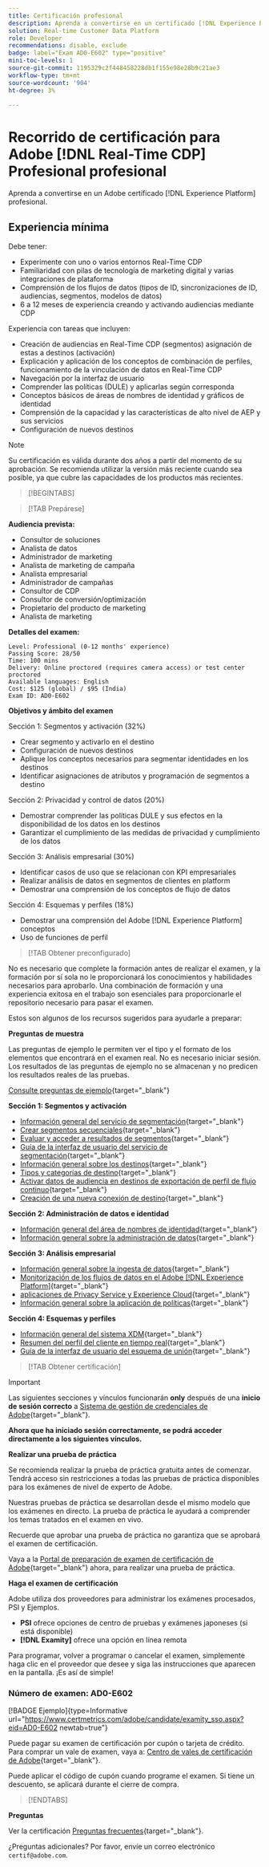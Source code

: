 ```yaml
---
title: Certificación profesional
description: Aprenda a convertirse en un certificado [!DNL Experience Platform] Profesional en [!DNL Real-Time Customer Data Platform]
solution: Real-time Customer Data Platform
role: Developer
recommendations: disable, exclude
badge: label="Exam AD0-E602" type="positive"
mini-toc-levels: 1
source-git-commit: 1195329c2f448458228db1f155e98e28b9c21ae3
workflow-type: tm+mt
source-wordcount: '904'
ht-degree: 3%

---
```


# Recorrido de certificación para Adobe [!DNL Real-Time CDP] Profesional profesional

Aprenda a convertirse en un Adobe certificado [!DNL Experience Platform] profesional.

## Experiencia mínima

Debe tener:

* Experimente con uno o varios entornos Real-Time CDP
* Familiaridad con pilas de tecnología de marketing digital y varias integraciones de plataforma
* Comprensión de los flujos de datos (tipos de ID, sincronizaciones de ID, audiencias, segmentos, modelos de datos)
* 6 a 12 meses de experiencia creando y activando audiencias mediante CDP

Experiencia con tareas que incluyen:

* Creación de audiencias en Real-Time CDP (segmentos) asignación de estas a destinos (activación)
* Explicación y aplicación de los conceptos de combinación de perfiles, funcionamiento de la vinculación de datos en Real-Time CDP
* Navegación por la interfaz de usuario
* Comprender las políticas (DULE) y aplicarlas según corresponda
* Conceptos básicos de áreas de nombres de identidad y gráficos de identidad
* Comprensión de la capacidad y las características de alto nivel de AEP y sus servicios
* Configuración de nuevos destinos

>[!NOTE]
>
>Su certificación es válida durante dos años a partir del momento de su aprobación. Se recomienda utilizar la versión más reciente cuando sea posible, ya que cubre las capacidades de los productos más recientes.

>[!BEGINTABS]

>[!TAB Prepárese]

**Audiencia prevista:**

* Consultor de soluciones
* Analista de datos
* Administrador de marketing
* Analista de marketing de campaña
* Analista empresarial
* Administrador de campañas
* Consultor de CDP
* Consultor de conversión/optimización
* Propietario del producto de marketing
* Analista de marketing

**Detalles del examen:**

```
Level: Professional (0-12 months' experience)
Passing Score: 28/50
Time: 100 mins
Delivery: Online proctored (requires camera access) or test center proctored
Available languages: English
Cost: $125 (global) / $95 (India)
Exam ID: AD0-E602
```

**Objetivos y ámbito del examen**

Sección 1: Segmentos y activación (32%)

* Crear segmento y activarlo en el destino
* Configuración de nuevos destinos
* Aplique los conceptos necesarios para segmentar identidades en los destinos
* Identificar asignaciones de atributos y programación de segmentos a destino

Sección 2: Privacidad y control de datos (20%)

* Demostrar comprender las políticas DULE y sus efectos en la disponibilidad de los datos en los destinos
* Garantizar el cumplimiento de las medidas de privacidad y cumplimiento de los datos

Sección 3: Análisis empresarial (30%)

* Identificar casos de uso que se relacionan con KPI empresariales
* Realizar análisis de datos en segmentos de clientes en platform
* Demostrar una comprensión de los conceptos de flujo de datos

Sección 4: Esquemas y perfiles (18%)

* Demostrar una comprensión del Adobe [!DNL Experience Platform] conceptos
* Uso de funciones de perfil

>[!TAB Obtener preconfigurado]

No es necesario que complete la formación antes de realizar el examen, y la formación por sí sola no le proporcionará los conocimientos y habilidades necesarios para aprobarlo. Una combinación de formación y una experiencia exitosa en el trabajo son esenciales para proporcionarle el repositorio necesario para pasar el examen.

Estos son algunos de los recursos sugeridos para ayudarle a preparar:

**Preguntas de muestra**

Las preguntas de ejemplo le permiten ver el tipo y el formato de los elementos que encontrará en el examen real. No es necesario iniciar sesión. Los resultados de las preguntas de ejemplo no se almacenan y no predicen los resultados reales de las pruebas.

[Consulte preguntas de ejemplo](https://scorpion.caveon.com/launchpad/ad3-e602-adobe-real-time-cdp-business-practitioner-professional-sample-questions){target="_blank"}

**Sección 1: Segmentos y activación**

* [Información general del servicio de segmentación](https://experienceleague.adobe.com/docs/experience-platform/segmentation/home.html?lang=en){target="_blank"}
* [Crear segmentos secuenciales](https://experienceleague.adobe.com/docs/platform-learn/tutorials/segments/create-sequential-segments.html?lang=en){target="_blank"}
* [Evaluar y acceder a resultados de segmentos](https://experienceleague.adobe.com/docs/experience-platform/segmentation/tutorials/evaluate-a-segment.html?lang=en){target="_blank"}
* [Guía de la interfaz de usuario del servicio de segmentación](https://experienceleague.adobe.com/docs/experience-platform/segmentation/ui/overview.html?lang=en#scheduled-segmentation){target="_blank"}
* [Información general sobre los destinos](https://experienceleague.adobe.com/docs/experience-platform/destinations/home.html?lang=en){target="_blank"}
* [Tipos y categorías de destino](https://experienceleague.adobe.com/docs/experience-platform/destinations/destination-types.html?lang=en){target="_blank"}
* [Activar datos de audiencia en destinos de exportación de perfil de flujo continuo](https://experienceleague.adobe.com/docs/experience-platform/destinations/ui/activate/activate-streaming-profile-destinations.html?lang=en){target="_blank"}
* [Creación de una nueva conexión de destino](https://experienceleague.adobe.com/docs/experience-platform/destinations/ui/connect-destination.html?lang=en){target="_blank"}

**Sección 2: Administración de datos e identidad**

* [Información general del área de nombres de identidad](https://experienceleague.adobe.com/docs/experience-platform/identity/namespaces.html?lang=es){target="_blank"}
* [Información general sobre la administración de datos](https://experienceleague.adobe.com/docs/experience-platform/data-governance/home.html?lang=es){target="_blank"}

**Sección 3: Análisis empresarial**

* [Información general sobre la ingesta de datos](https://experienceleague.adobe.com/docs/experience-platform/ingestion/home.html?lang=en){target="_blank"}
* [Monitorización de los flujos de datos en el Adobe [!DNL Experience Platform]](https://experienceleague.adobe.com/docs/platform-learn/tutorials/monitoring/data-monitoring.html?lang=en){target="_blank"}
* [aplicaciones de Privacy Service y Experience Cloud](https://experienceleague.adobe.com/docs/experience-platform/privacy/experience-cloud-apps.html?lang=en){target="_blank"}
* [Información general sobre la aplicación de políticas](https://experienceleague.adobe.com/docs/experience-platform/data-governance/enforcement/overview.html?lang=en){target="_blank"}

**Sección 4: Esquemas y perfiles**

* [Información general del sistema XDM](https://experienceleague.adobe.com/docs/experience-platform/xdm/home.html?lang=es){target="_blank"}
* [Resumen del perfil del cliente en tiempo real](https://experienceleague.adobe.com/docs/experience-platform/rtcdp/profile/profile-overview.html?lang=en){target="_blank"}
* [Guía de la interfaz de usuario del esquema de unión](https://experienceleague.adobe.com/docs/experience-platform/profile/union-schemas/union-schema.html?lang=es){target="_blank"}

>[!TAB Obtener certificación]

>[!IMPORTANT]
>
>Las siguientes secciones y vínculos funcionarán **only**  después de una **inicio de sesión correcto** a [Sistema de gestión de credenciales de Adobe](http://www.certmetrics.com/adobe){target="_blank"}.

**Ahora que ha iniciado sesión correctamente, se podrá acceder directamente a los siguientes vínculos.**

**Realizar una prueba de práctica**

Se recomienda realizar la prueba de práctica gratuita antes de comenzar. Tendrá acceso sin restricciones a todas las pruebas de práctica disponibles para los exámenes de nivel de experto de Adobe.

Nuestras pruebas de práctica se desarrollan desde el mismo modelo que los exámenes en directo. La prueba de práctica le ayudará a comprender los temas tratados en el examen en vivo.

Recuerde que aprobar una prueba de práctica no garantiza que se aprobará el examen de certificación.

Vaya a la [Portal de preparación de examen de certificación de Adobe](https://www.certmetrics.com/adobe/candidate/gmetrix_sso.aspx){target="_blank"} ahora, para realizar una prueba de práctica.

**Haga el examen de certificación**

Adobe utiliza dos proveedores para administrar los exámenes procesados, PSI y Ejemplos.

* **PSI** ofrece opciones de centro de pruebas y exámenes japoneses (si está disponible)
* **[!DNL Examity]** ofrece una opción en línea remota

Para programar, volver a programar o cancelar el examen, simplemente haga clic en el proveedor que desee y siga las instrucciones que aparecen en la pantalla. ¡Es así de simple!

### Número de examen: AD0-E602

[!BADGE Ejemplo]{type=Informative url="https://www.certmetrics.com/adobe/candidate/examity_sso.aspx?eid=AD0-E602 newtab=true"}

Puede pagar su examen de certificación por cupón o tarjeta de crédito. Para comprar un vale de examen, vaya a: [Centro de vales de certificación de Adobe](https://market.xvoucher.com/adobe/global){target="_blank"}.

Puede aplicar el código de cupón cuando programe el examen. Si tiene un descuento, se aplicará durante el cierre de compra.

>[!ENDTABS]

**Preguntas**

Ver la certificación [Preguntas frecuentes](https://experienceleague.adobe.com/docs/certification/certification/faq.html?lang=en){target="_blank"}.

¿Preguntas adicionales? Por favor, envíe un correo electrónico `certif@adobe.com`.

